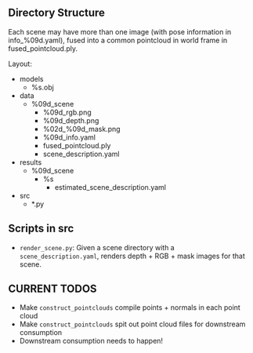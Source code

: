 ## Directory Structure

Each scene may have more than one image (with pose information in info_%09d.yaml), fused into a common pointcloud in world frame
in fused_pointcloud.ply.

Layout:
* models
    * %s.obj
* data
    * %09d_scene
        * %09d_rgb.png
        * %09d_depth.png
        * %02d_%09d_mask.png
        * %09d_info.yaml
        * fused_pointcloud.ply
        * scene_description.yaml
* results
    * %09d_scene
        * %s
            * estimated_scene_description.yaml
* src
    * \*.py


## Scripts in src

* `render_scene.py`: Given a scene directory with a `scene_description.yaml`,
renders depth + RGB + mask images for that scene.


## CURRENT TODOS

* Make `construct_pointclouds` compile points + normals in each point cloud
* Make `construct_pointclouds` spit out point cloud files for downstream consumption
* Downstream consumption needs to happen!